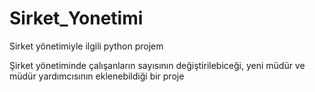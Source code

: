 # Sirket_Yonetimi
Sirket yönetimiyle ilgili python projem

Şirket yönetiminde çalışanların sayısının değiştirilebiceği, yeni müdür ve müdür yardımcısının eklenebildiği bir proje
